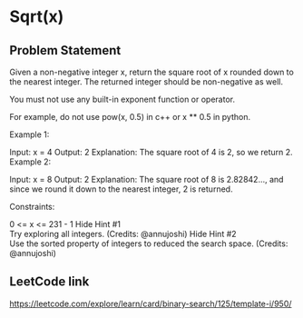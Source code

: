 # Sqrt(x)

## Problem Statement

Given a non-negative integer x, return the square root of x rounded down to the nearest integer. The returned integer should be non-negative as well.

You must not use any built-in exponent function or operator.

For example, do not use pow(x, 0.5) in c++ or x ** 0.5 in python.


Example 1:

Input: x = 4
Output: 2
Explanation: The square root of 4 is 2, so we return 2.
Example 2:

Input: x = 8
Output: 2
Explanation: The square root of 8 is 2.82842..., and since we round it down to the nearest integer, 2 is returned.


Constraints:

0 <= x <= 231 - 1
Hide Hint #1  
Try exploring all integers. (Credits: @annujoshi)
Hide Hint #2  
Use the sorted property of integers to reduced the search space. (Credits: @annujoshi)

## LeetCode link

https://leetcode.com/explore/learn/card/binary-search/125/template-i/950/
